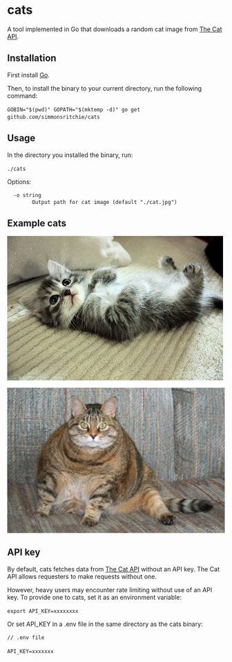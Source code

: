 # cats
A tool implemented in Go that downloads a random cat image from [The Cat API](https://thecatapi.com/).

## Installation
First install [Go](https://golang.org/doc/install).

Then, to install the binary to your current directory, run the following command:

`GOBIN="$(pwd)" GOPATH="$(mktemp -d)" go get github.com/simmonsritchie/cats`

## Usage

In the directory you installed the binary, run:

`./cats`

Options:

```
  -o string
        Output path for cat image (default "./cat.jpg")
```

## Example cats

![screenshot](./example1.jpg)

![screenshot](./example2.jpg)

## API key

By default, cats fetches data from [The Cat API](https://thecatapi.com/) without an API key. The Cat API allows requesters to make requests without one.

However, heavy users may encounter rate limiting without use of an API key. To provide one to cats, set it as an environment variable:

`export API_KEY=xxxxxxxx`

Or set API_KEY in a .env file in the same directory as the cats binary:

```
// .env file

API_KEY=xxxxxxx
```


